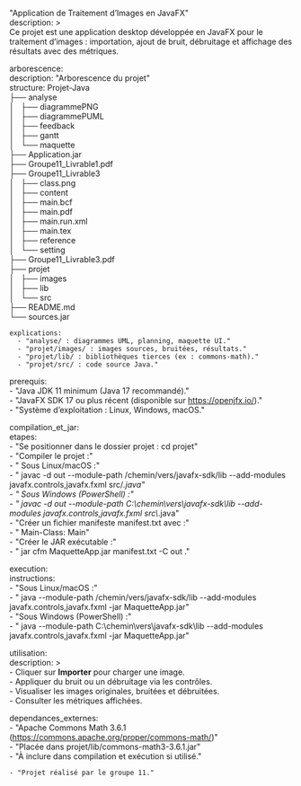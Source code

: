"Application de Traitement d’Images en JavaFX"  
  description: >  
    Ce projet est une application desktop développée en JavaFX pour le traitement d’images : importation, ajout de bruit, débruitage et affichage des résultats avec des métriques.  

  arborescence:  
    description: "Arborescence du projet"  
    structure: 
  Projet-Java  
  ├── analyse  
  │   ├── diagrammePNG  
  │   ├── diagrammePUML   
  │   ├── feedback   
  │   ├── gantt   
  │   └── maquette  
  ├── Application.jar   
  ├── Groupe11_Livrable1.pdf  
  ├── Groupe11_Livrable3  
  │   ├── class.png  
  │   ├── content  
  │   ├── main.bcf  
  │   ├── main.pdf  
  │   ├── main.run.xml  
  │   ├── main.tex  
  │   ├── reference  
  │   └── setting  
  ├── Groupe11_Livrable3.pdf  
  ├── projet  
  │   ├── images  
  │   ├── lib  
  │   └── src  
  ├── README.md  
  └── sources.jar  

    explications:  
      - "analyse/ : diagrammes UML, planning, maquette UI."    
      - "projet/images/ : images sources, bruitées, résultats."    
      - "projet/lib/ : bibliothèques tierces (ex : commons-math)."  
      - "projet/src/ : code source Java."  

  prerequis:   
    - "Java JDK 11 minimum (Java 17 recommandé)."   
    - "JavaFX SDK 17 ou plus récent (disponible sur https://openjfx.io/)."   
    - "Système d’exploitation : Linux, Windows, macOS."   

  compilation_et_jar:  
    etapes:   
      - "Se positionner dans le dossier projet : cd projet"   
      - "Compiler le projet :"   
      - "  Sous Linux/macOS :"   
      - "    javac -d out --module-path /chemin/vers/javafx-sdk/lib --add-modules javafx.controls,javafx.fxml src/*.java"    
      - "  Sous Windows (PowerShell) :"    
      - "    javac -d out --module-path C:\\chemin\\vers\\javafx-sdk\\lib --add-modules javafx.controls,javafx.fxml src\\*.java"     
      - "Créer un fichier manifeste manifest.txt avec :"    
      - "  Main-Class: Main"   
      - "Créer le JAR exécutable :"    
      - "  jar cfm MaquetteApp.jar manifest.txt -C out ."    

  execution:    
    instructions:   
      - "Sous Linux/macOS :"    
      - "  java --module-path /chemin/vers/javafx-sdk/lib --add-modules javafx.controls,javafx.fxml -jar MaquetteApp.jar"  
      - "Sous Windows (PowerShell) :"     
      - "  java --module-path C:\\chemin\\vers\\javafx-sdk\\lib --add-modules javafx.controls,javafx.fxml -jar MaquetteApp.jar"    

  utilisation:   
    description: >   
      - Cliquer sur **Importer** pour charger une image.   
      - Appliquer du bruit ou un débruitage via les contrôles.   
      - Visualiser les images originales, bruitées et débruitées.    
      - Consulter les métriques affichées.   

  dependances_externes:    
    - "Apache Commons Math 3.6.1 (https://commons.apache.org/proper/commons-math/)"    
    - "Placée dans projet/lib/commons-math3-3.6.1.jar"    
    - "À inclure dans compilation et exécution si utilisé."    


    - "Projet réalisé par le groupe 11."   

